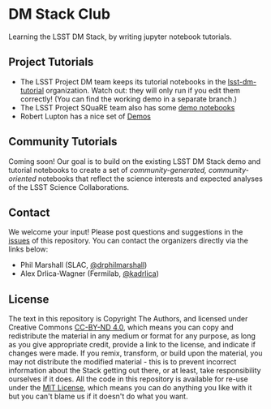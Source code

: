 # DM Stack Club

Learning the LSST DM Stack, by writing jupyter notebook tutorials.

## Project Tutorials

* The LSST Project DM team keeps its tutorial notebooks in the [lsst-dm-tutorial](https://github.com/lsst-dm-tutorial) organization. Watch out: they will only run if you edit them correctly! (You can find the working demo in a separate branch.)
* The LSST Project SQuaRE team also has some [demo notebooks](https://github.com/lsst-sqre/notebook-demo)
* Robert Lupton has a nice set of [Demos](https://github.com/RobertLuptonTheGood/notebooks/tree/master/Demos)

## Community Tutorials

Coming soon! Our goal is to build on the existing LSST DM Stack demo and tutorial notebooks to create a set of 
_community-generated, community-oriented_ notebooks that reflect the science interests and expected analyses of 
the LSST Science Collaborations. 

## Contact

We welcome your input! Please post questions and suggestions in the
[issues](https://github.com/LSSTScienceCollaborations/DMStackClub/issues) of this repository. You can contact the organizers 
directly via the links below:

* Phil Marshall (SLAC, [@drphilmarshall](https://github.com/LSSTScienceCollaborations/DMStackClub/issues/new?body=@drphilmarshall))
* Alex Drlica-Wagner (Fermilab, [@kadrlica](https://github.com/LSSTScienceCollaborations/DMStackClub/issues/new?body=@kadrlica))


## License

The text in this repository is Copyright The Authors, and licensed under Creative Commons [CC-BY-ND 4.0](https://creativecommons.org/licenses/by-nd/4.0/), which means 
you can copy and redistribute the material in any medium or format
for any purpose, as long as you give appropriate credit, provide a link to the license, and indicate if changes were made. 
If you remix, transform, or build upon the material, you may not distribute the modified material - this is to prevent incorrect 
information about the Stack getting out there, or at least, take responsibility ourselves if it does.
All the code in this repository is available for re-use under the [MIT License](https://github.com/LSSTScienceCollaborations/DMStackClub/blob/master/LICENSE), which means you can do anything you like with it 
but you can't blame us if it doesn't do what you want. 
